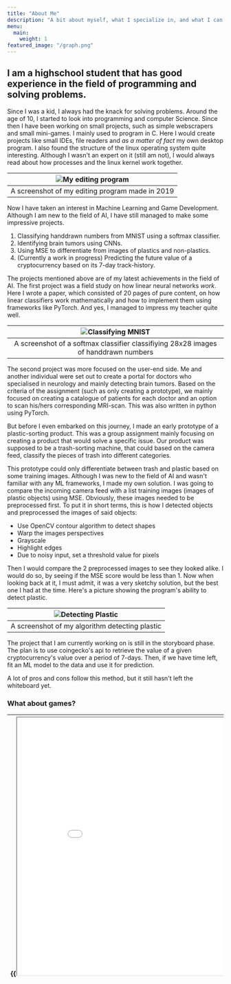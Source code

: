 ```yaml
---
title: "About Me"
description: "A bit about myself, what I specialize in, and what I can bring to the table"
menu:
  main:
    weight: 1
featured_image: "/graph.png"
---
```

## I am a highschool student that has good experience in the field of programming and solving problems.
Since I was a kid, I always had the knack for solving problems. Around the age of 10, I started to look into programming and computer Science. Since then I have been working on small projects, such as simple webscrapers and small mini-games. I mainly used to program in C. Here I would create projects like small IDEs, file readers and _as a matter of fact_ my own desktop program. I also found the structure of the linux operating system quite interesting. Although I wasn't an expert on it (still am not), I would always read about how processes and the linux kernel work together. 

| ![My editing program](/clip.png) |
|:--:|
| A screenshot of my editing program made in 2019 |

Now I have taken an interest in Machine Learning and Game Development. Although I am new to the field of AI, I have still managed to make some impressive projects.
1. Classifying handdrawn numbers from MNIST using a softmax classifier.
2. Identifying brain tumors using CNNs.
3. Using MSE to differentiate from images of plastics and non-plastics.
4. (Currently a work in progress) Predicting the future value of a cryptocurrency based on its 7-day track-history.

The projects mentioned above are of my latest achievements in the field of AI. The first project was a field study on how linear neural networks _work_. Here I wrote a paper, which consisted of 20 pages of pure content, on how linear classifiers work mathematically and how to implement them using frameworks like PyTorch. And yes, I managed to impress my teacher quite well.

| ![Classifying MNIST](/image.png) |
|:--:|
| A screenshot of a softmax classifier classifiying 28x28 images of handdrawn numbers |

The second project was more focused on the user-end side. Me and another individual were set out to create a portal for doctors who specialised in neurology and mainly detecting brain tumors. Based on the criteria of the assignment (such as only creating a prototype), we mainly focused on creating a catalogue of patients for each doctor and an option to scan his/hers corresponding MRI-scan. This was also written in python using PyTorch.

But before I even embarked on this journey, I made an early prototype of a plastic-sorting product. This was a group assignment mainly focusing on creating a product that would solve a specific issue. Our product was supposed to be a trash-sorting machine, that could based on the camera feed, classify the pieces of trash into different categories. 

This prototype could only differentiate between trash and plastic based on some training images. Although I was new to the field of AI and wasn't familiar with any ML frameworks, I made my own solution. I was going to compare the incoming camera feed with a list training images (images of plastic objects) using MSE. Obviously, these images needed to be preprocessed first. To put it in short terms, this is how I detected objects and preprocessed the images of said objects:
- Use OpenCV contour algorithm to detect shapes
- Warp the images perspectives
- Grayscale
- Highlight edges
- Due to noisy input, set a threshold value for pixels

Then I would compare the 2 preprocessed images to see they looked alike. I would do so, by seeing if the MSE score would be less than 1. Now when looking back at it, I must admit, it was a very sketchy solution, but the best one I had at the time. Here's a picture showing the program's ability to detect plastic.

| ![Detecting Plastic](/car_scan.png) |
|:--:|
| A screenshot of my algorithm detecting plastic |


The project that I am currently working on is still in the storyboard phase. The plan is to use coingecko's api to retrieve the value of a given cryptocurrency's value over a period of 7-days. Then, if we have time left, fit an ML model to the data and use it for prediction.

A lot of pros and cons follow this method, but it still hasn't left the whiteboard yet.

### What about games?
| {{<iframe src="/playableGames/pong-game/index.html" width="700" height="600">}} |
|:--:|
| A pong rivalry between 2 AI's |

I started my journey in game development back in 2021. One of the sole reasons I started programming was for the sake of entertainment. But this time I wanted to try something new. My first game was inspired by Geometry Dash with a mix of Sonic 2 aesthetic. Although it wasn't the best game, it still was quite fun and repetitive. Now I have refurnished that game and made it more user-friendly and easy to play.

During my time at the highschool, I have learned a lot about game design. One of our specialised subjects DDU, which stands for _Digital Design and Development_ (Dansk: **D**igital **D**esign og **U**dvikling) offers a deep study on these aspects of games. This goes from work management models like SCRUM and Double Diamond to MDA, Dieter Rams' heuristics and the Gestalt Principles. 

Each game shares a unique and thrilling experience and has a lot to offer. If you want to play some of those games, then check out the [Games Menu]({{<ref"/games">}} "Games Menu")